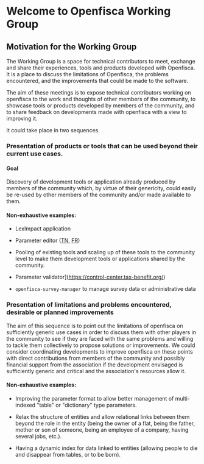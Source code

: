 # Welcome to Openfisca Working Group


## Motivation for the Working Group

The Working Group is a space for technical contributors to meet, exchange and share their experiences, tools and products developed with Openfisca. It is a place to discuss the limitations of Openfisca, the problems encountered, and the improvements that could be made to the software.

The aim of these meetings is to expose technical contributors working on openfisca to the work and thoughts of other members of the community, to showcase tools or products developed by members of the community, and to share feedback on developments made with openfisca with a view to improving it.

It could take place in two sequences.

### Presentation of products or tools that can be used beyond their current use cases.

#### Goal

Discovery of development tools or application already produced by members of the community which, by virtue of their genericity, could easily be re-used by other members of the community and/or made available to them.

#### Non-exhaustive examples:

- LexImpact application

- Parameter editor ([TN](https://parameters.tn.tax-benefit.org/), [FR](https://parameters.fr.tax-benefit.org/))

- Pooling of existing tools and scaling up of these tools to the community level to make them development tools or applications shared by the community.

- Parameter validator](https://control-center.tax-benefit.org/)

- `openfisca-survey-manager` to manage survey data or administrative data

### Presentation of limitations and problems encountered, desirable or planned improvements

The aim of this sequence is to point out the limitations of openfisca on sufficiently generic use cases in order to discuss them with other players in the community to see if they are faced with the same problems and willing to tackle them collectively to propose solutions or improvements. We could consider coordinating developments to improve openfisca on these points with direct contributions from members of the community and possibly financial support from the association if the development envisaged is sufficiently generic and critical and the association's resources allow it.

#### Non-exhaustive examples:

- Improving the parameter format to allow better management of multi-indexed "table" or "dictionary" type parameters.

- Relax the structure of entities and allow relational links between them beyond the role in the entity (being the owner of a flat, being the father, mother or son of someone, being an employee of a company, having several jobs, etc.).

- Having a dynamic index for data linked to entities (allowing people to die and disappear from tables, or to be born).

